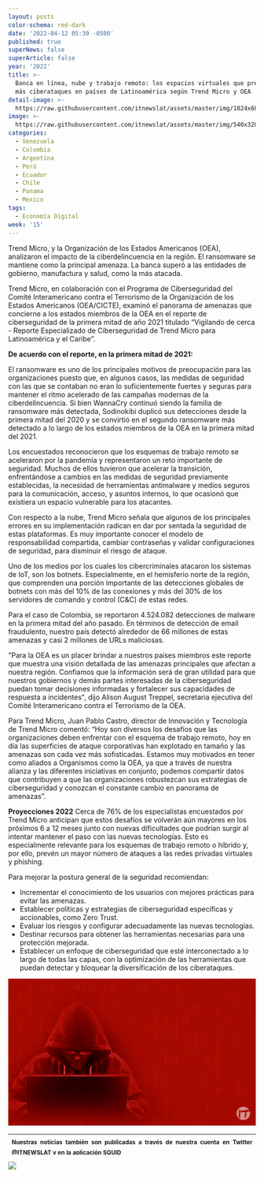 ```yaml
---
layout: posts
color-schema: red-dark
date: '2022-04-12 05:30 -0500'
published: true
superNews: false
superArticle: false
year: '2022'
title: >-
  Banca en línea, nube y trabajo remoto: los espacios virtuales que presentaron
  más ciberataques en países de Latinoamérica según Trend Micro y OEA
detail-image: >-
  https://raw.githubusercontent.com/itnewslat/assets/master/img/1024x680/ciberataque-rojo-g.jpg
image: >-
  https://raw.githubusercontent.com/itnewslat/assets/master/img/540x320/ciberataque-rojo-p.jpg
categories:
  - Venezuela
  - Colombia
  - Argentina
  - Perú
  - Ecuador
  - Chile
  - Panama
  - Mexico
tags:
  - Economía Digital
week: '15'
---
```

Trend Micro, y la Organización de los Estados Americanos (OEA), analizaron el impacto de la ciberdelincuencia en la región.
El ransomware se mantiene como la principal amenaza.
La banca superó a las entidades de gobierno, manufactura y salud, como la más atacada.
 
Trend Micro, en colaboración con el Programa de Ciberseguridad del Comité Interamericano contra el Terrorismo de la Organización de los Estados Americanos (OEA/CICTE), examinó el panorama de amenazas que concierne a los estados miembros de la OEA en el reporte de ciberseguridad de la primera mitad de año 2021 titulado “Vigilando de cerca - Reporte Especializado de Ciberseguridad de Trend Micro para Latinoamérica y el Caribe”.

**De acuerdo con el reporte, en la primera mitad de 2021:**

El ransomware es uno de los principales motivos de preocupación para las organizaciones puesto que, en algunos casos, las medidas de seguridad con las que se contaban no eran lo suficientemente fuertes y seguras para mantener el ritmo acelerado de las campañas modernas de la ciberdelincuencia. Si bien WannaCry continuó siendo la familia de ransomware más detectada, Sodinokibi duplicó sus detecciones desde la primera mitad del 2020 y se convirtió en el segundo ransomware más detectado a lo largo de los estados miembros de la OEA en la primera mitad del 2021.

Los encuestados reconocieron que los esquemas de trabajo remoto se aceleraron por la pandemia y representaron un reto importante de seguridad. Muchos de ellos tuvieron que acelerar la transición, enfrentándose a cambios en las medidas de seguridad previamente establecidas, la necesidad de herramientas antimalware y medios seguros para la comunicación, acceso, y asuntos internos, lo que ocasionó que existiera un espacio vulnerable para los atacantes. 

Con respecto a la nube, Trend Micro señala que algunos de los principales errores en su implementación radican en dar por sentada la seguridad de estas plataformas. Es muy importante conocer el modelo de responsabilidad compartida, cambiar contraseñas y validar configuraciones de seguridad, para disminuir el riesgo de ataque. 

Uno de los medios por los cuales los cibercriminales atacaron los sistemas de IoT, son los botnets. Especialmente, en el hemisferio norte de la región, que comprenden una porción importante de las detecciones globales de botnets con más del 10% de las conexiones y más del 30% de los servidores de comando y control (C&C) de estas redes.

Para el caso de Colombia, se reportaron 4.524.082 detecciones de malware en la primera mitad del año pasado. En términos de detección de email fraudulento, nuestro país detectó alrededor de 66 millones de estas amenazas y casi 2 millones de URLs maliciosas. 

"Para la OEA es un placer brindar a nuestros países miembros este reporte que muestra una visión detallada de las amenazas principales que afectan a nuestra región. Confiamos que la información será de gran utilidad para que nuestros gobiernos y demás partes interesadas de la ciberseguridad puedan tomar decisiones informadas y fortalecer sus capacidades de respuesta a incidentes", dijo Alison August Treppel, secretaria ejecutiva del Comité Interamericano contra el Terrorismo de la OEA.
 
Para Trend Micro, Juan Pablo Castro, director de Innovación y Tecnología de Trend Micro comentó: “Hoy son diversos los desafíos que las organizaciones deben enfrentar con el esquema de trabajo remoto, hoy en día las superficies de ataque corporativas han explotado en tamaño y las amenazas son cada vez más sofisticadas. Estamos muy motivados en tener como aliados a Organismos como la OEA, ya que a través de nuestra alianza y las diferentes iniciativas en conjunto, podemos compartir datos que contribuyen a que las organizaciones robustezcan sus estrategias de ciberseguridad y conozcan el constante cambio en panorama de amenazas”.
 
**Proyecciones 2022**
Cerca de 76% de los especialistas encuestados por Trend Micro anticipan que estos desafíos se volverán aún mayores en los próximos 6 a 12 meses junto con nuevas dificultades que podrían surgir al intentar mantener el paso con las nuevas tecnologías. Esto es especialmente relevante para los esquemas de trabajo remoto o híbrido y, por ello, prevén un mayor número de ataques a las redes privadas virtuales y phishing.
 
Para mejorar la postura general de la seguridad recomiendan:
 
- Incrementar el conocimiento de los usuarios con mejores prácticas para evitar las amenazas.
- Establecer políticas y estrategias de ciberseguridad específicas y accionables, como Zero Trust.
- Evaluar los riesgos y configurar adecuadamente las nuevas tecnologías.
- Destinar recursos para obtener las herramientas necesarias para una protección mejorada.
- Establecer un enfoque de ciberseguridad que esté interconectado a lo largo de todas las capas, con la optimización de las herramientas que puedan detectar y bloquear la diversificación de los ciberataques.

![](https://raw.githubusercontent.com/itnewslat/assets/master/img/540x320/ciberataque-rojo-p.jpg)

<table style="height: 42px;" width="569">
<tbody>
<tr>
<td style="text-align: justify;"><sub><strong>Nuestras noticias también son publicadas a través de nuestra cuenta en Twitter <a href="https://twitter.com/itnewslat?lang=es">@ITNEWSLAT</a> y en la aplicación <a href="https://squidapp.co/en/">SQUID</a></strong></sub></td>
</tr>
</tbody>
</table>

<img src="https://tracker.metricool.com/c3po.jpg?hash=56f88a41e39ab42c063cc51676587a04"/>
